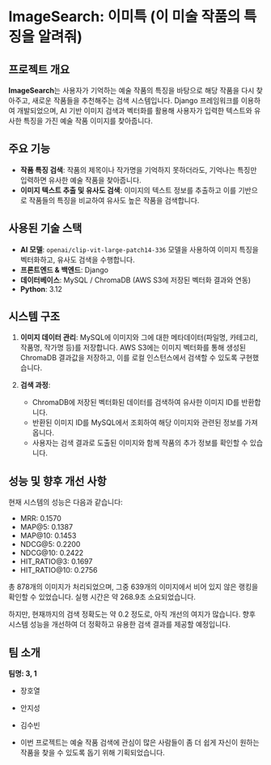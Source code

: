 # ImageSearch: 이미특 (이 미술 작품의 특징을 알려줘)

## 프로젝트 개요
**ImageSearch**는 사용자가 기억하는 예술 작품의 특징을 바탕으로 해당 작품을 다시 찾아주고, 새로운 작품들을 추천해주는 검색 시스템입니다. Django 프레임워크를 이용하여 개발되었으며, AI 기반 이미지 검색과 벡터화를 활용해 사용자가 입력한 텍스트와 유사한 특징을 가진 예술 작품 이미지를 찾아줍니다.

## 주요 기능
- **작품 특징 검색**: 작품의 제목이나 작가명을 기억하지 못하더라도, 기억나는 특징만 입력하면 유사한 예술 작품을 찾아줍니다.
- **이미지 텍스트 추출 및 유사도 검색**: 이미지의 텍스트 정보를 추출하고 이를 기반으로 작품들의 특징을 비교하여 유사도 높은 작품을 검색합니다.

## 사용된 기술 스택
- **AI 모델**: `openai/clip-vit-large-patch14-336` 모델을 사용하여 이미지 특징을 벡터화하고, 유사도 검색을 수행합니다.
- **프론트엔드 & 백엔드**: Django
- **데이터베이스**: MySQL / ChromaDB (AWS S3에 저장된 벡터화 결과와 연동)
- **Python**: 3.12

## 시스템 구조
1. **이미지 데이터 관리**: MySQL에 이미지와 그에 대한 메타데이터(파일명, 카테고리, 작품명, 작가명 등)를 저장합니다. AWS S3에는 이미지 벡터화를 통해 생성된 ChromaDB 결과값을 저장하고, 이를 로컬 인스턴스에서 검색할 수 있도록 구현했습니다.
   
2. **검색 과정**:
   - ChromaDB에 저장된 벡터화된 데이터를 검색하여 유사한 이미지 ID를 반환합니다.
   - 반환된 이미지 ID를 MySQL에서 조회하여 해당 이미지와 관련된 정보를 가져옵니다.
   - 사용자는 검색 결과로 도출된 이미지와 함께 작품의 추가 정보를 확인할 수 있습니다.

## 성능 및 향후 개선 사항
현재 시스템의 성능은 다음과 같습니다:
- MRR: 0.1570
- MAP@5: 0.1387
- MAP@10: 0.1453
- NDCG@5: 0.2200
- NDCG@10: 0.2422
- HIT_RATIO@3: 0.1697
- HIT_RATIO@10: 0.2756

총 878개의 이미지가 처리되었으며, 그중 639개의 이미지에서 비어 있지 않은 랭킹을 확인할 수 있었습니다. 실행 시간은 약 268.9초 소요되었습니다.

하지만, 현재까지의 검색 정확도는 약 0.2 정도로, 아직 개선의 여지가 많습니다. 향후 시스템 성능을 개선하여 더 정확하고 유용한 검색 결과를 제공할 예정입니다.

## 팀 소개
**팀명: 3, 1**  
- 장호열
- 안지성
- 김수빈
  
- 이번 프로젝트는 예술 작품 검색에 관심이 많은 사람들이 좀 더 쉽게 자신이 원하는 작품을 찾을 수 있도록 돕기 위해 기획되었습니다.

